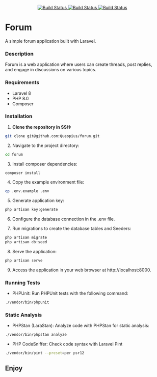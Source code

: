 <p align="center">
    <a href="https://github.com/Queopius/framework/forum">
        <img src="https://github.com/Queopius/forum/actions/workflows/test.yml/badge.svg" alt="Build Status">
    </a>
    <a href="https://github.com/Queopius/framework/forum">
        <img src="https://github.com/Queopius/forum/actions/workflows/pint.yml/badge.svg" alt="Build Status">
    </a>
    <a href="https://github.com/Queopius/framework/forum">
        <img src="https://github.com/Queopius/forum/actions/workflows/phpstan.yml/badge.svg" alt="Build Status">
    </a>
</p> 


# Forum

A simple forum application built with Laravel.

### Description
Forum is a web application where users can create threads, post replies, and engage in discussions on various topics.

### Requirements
- Laravel 8
- PHP 8.0
- Composer

### Installation
1. **Clone the repository in SSH:**
```bash
git clone git@github.com:Queopius/forum.git
```

2. Navigate to the project directory:
```bash
cd forum
```

3. Install composer dependencies:
```bash
composer install
```

4. Copy the example environment file:
```bash
cp .env.example .env
```

5. Generate application key:
```bash
php artisan key:generate
```

6. Configure the database connection in the .env file.

7. Run migrations to create the database tables and Seeders:
```bash
php artisan migrate
php artisan db:seed
```

8. Serve the application:
```bash
php artisan serve
```

9. Access the application in your web browser at http://localhost:8000.

### Running Tests
* PHPUnit: Run PHPUnit tests with the following command:
```bash
./vendor/bin/phpunit
```

### Static Analysis
* PHPStan (LaraStan): Analyze code with PHPStan for static analysis:
```bash
./vendor/bin/phpstan analyze
```

* PHP CodeSniffer: Check code syntax with Laravel Pint
```bash
./vendor/bin/pint --preset=per psr12
```

## Enjoy
